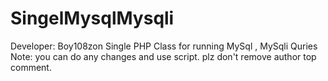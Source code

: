 # SingelMysqlMysqli
Developer: Boy108zon
Single PHP Class for running MySql , MySqli Quries
Note: you can do any changes and use script. plz don't remove author top comment.
